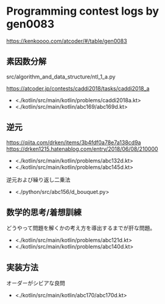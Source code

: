Programming contest logs by gen0083
===

https://kenkoooo.com/atcoder/#/table/gen0083

## 素因数分解

src/algorithm_and_data_structure/ntl_1_a.py

https://atcoder.jp/contests/caddi2018/tasks/caddi2018_a

- <./kotlin/src/main/kotlin/problems/caddi2018a.kt>
- <./kotlin/src/main/kotlin/abc169/abc169d.kt>

## 逆元

https://qiita.com/drken/items/3b4fdf0a78e7a138cd9a
https://drken1215.hatenablog.com/entry/2018/06/08/210000

- <./kotlin/src/main/kotlin/problems/abc132d.kt>
- <./kotlin/src/main/kotlin/problems/abc145d.kt>

逆元および繰り返し二乗法
- <./python/src/abc156/d_bouquet.py>

## 数学的思考/着想訓練

どうやって問題を解くかの考え方を導出するまでが肝な問題。

- <./kotlin/src/main/kotlin/problems/abc121d.kt>
- <./kotlin/src/main/kotlin/problems/abc140d.kt>

## 実装方法

オーダーがシビアな良問

- <./kotlin/src/main/kotlin/abc170/abc170d.kt>
